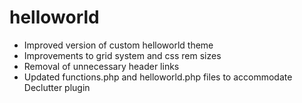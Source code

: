 # helloworld
- Improved version of custom helloworld theme
- Improvements to grid system and css rem sizes
- Removal of unnecessary header links
- Updated functions.php and helloworld.php files to accommodate Declutter plugin
